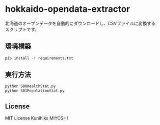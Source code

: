 # hokkaido-opendata-extractor

北海道のオープンデータを自動的にダウンロードし、CSVファイルに変換するスクリプトです。

## 環境構築

```bash
pip install -r requirements.txt
```

## 実行方法

```bash
python S00HealthStat.py
python S01PopulationStat.py
```

## License

MIT License
Kunihiko MIYOSHI
